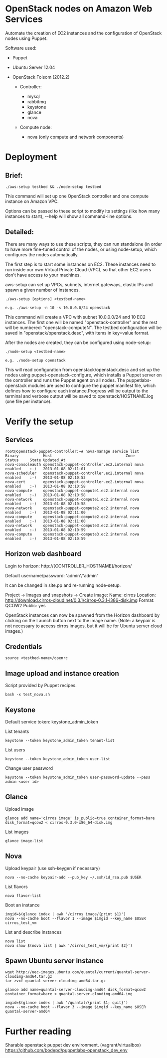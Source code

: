 OpenStack nodes on Amazon Web Services
======================================

Automate the creation of EC2 instances and the configuration of OpenStack nodes
using Puppet.

Software used:
- Puppet
- Ubuntu Server 12.04
- OpenStack Folsom (2012.2)

    * Controller:
        * mysql
        * rabbitmq
        * keystone
        * glance
        * nova

    * Compute node:
        * nova (only compute and network components)

Deployment
==========

Brief:
-----
    ./aws-setup testbed && ./node-setup testbed

This command will set up one OpenStack controller and one compute instance on
Amazon VPC.

Options can be passed to these script to modify its settings (like how many
instances to start), --help will show all command-line options.


Detailed:
--------

There are many ways to use these scripts, they can run standalone (in order to
have more fine-tuned control of the nodes, or using node-setup, which configures
the nodes automatically.

The first step is to start some instances on EC2. These instances need to run
inside our own Virtual Private Cloud (VPC), so that other EC2 users don't have
access to your machines.

aws-setup can set up VPCs, subnets, internet gateways, elastic IPs and spawn a
given number of instances.

    ./aws-setup [options] <testbed-name>

    e.g. ./aws-setup -n 10 -s 10.0.0.0/24 openstack

This command will create a VPC with subnet 10.0.0.0/24 and 10 EC2 instances.
The first one will be named "openstack-controller" and the rest will be
numbered: "openstack-computeN". The testbed configuration will be saved in
"openstack/openstack.desc", with items in key=value format.

After the nodes are created, they can be configured using node-setup:

    ./node-setup <testbed-name>

    e.g. ./node-setup openstack

This will read configuration from openstack/openstack.desc and set up the
nodes using puppet-openstack-configure, which installs a Puppet server on the
controller and runs the Puppet agent on all nodes. The puppetlabs-openstack
modules are used to configure the puppet manifest file, which defines how to
configure each instance.Progress will be output to the terminal and verbose
output will be saved to openstack/HOSTNAME.log (one file per instance).


Verify the setup
================

Services
--------

    root@openstack-puppet-controller:~# nova-manage service list
    Binary           Host                                 Zone             Status     State Updated_At
    nova-consoleauth openstack-puppet-controller.ec2.internal nova             enabled    :-)   2013-01-08 02:11:01
    nova-scheduler   openstack-puppet-controller.ec2.internal nova             enabled    :-)   2013-01-08 02:10:53
    nova-cert        openstack-puppet-controller.ec2.internal nova             enabled    :-)   2013-01-08 02:10:58
    nova-compute     openstack-puppet-compute1.ec2.internal nova             enabled    :-)   2013-01-08 02:10:58
    nova-network     openstack-puppet-compute1.ec2.internal nova             enabled    :-)   2013-01-08 02:10:58
    nova-network     openstack-puppet-compute2.ec2.internal nova             enabled    :-)   2013-01-08 02:11:00
    nova-compute     openstack-puppet-compute2.ec2.internal nova             enabled    :-)   2013-01-08 02:11:00
    nova-network     openstack-puppet-compute3.ec2.internal nova             enabled    :-)   2013-01-08 02:10:59
    nova-compute     openstack-puppet-compute3.ec2.internal nova             enabled    :-)   2013-01-08 02:10:59

Horizon web dashboard
---------------------

Login to horizon: http://[CONTROLLER_HOSTNAME]/horizon/

Default username/password: 'admin'/'admin'

It can be changed in site.pp and re-running node-setup.

Project -> Images and snapshots -> Create image:
    Name: cirros
    Location: http://download.cirros-cloud.net/0.3.1/cirros-0.3.1-i386-disk.img
    Format: QCOW2
    Public: yes

OpenStack instances can now be spawned from the Horizon dashboard by clicking
on the Launch button next to the image name. (Note: a keypair is not necessary to
access cirros images, but it will be for Ubuntu server cloud images.)

Credentials
-----------

    source <testbed-name>/openrc

Image upload and instance creation
----------------------------------

Script provided by Puppet recipes.

    bash -x test_nova.sh

Keystone
--------

Default service token: keystone_admin_token

List tenants

    keystone --token keystone_admin_token tenant-list

List users

    keystone --token keystone_admin_token user-list

Change user password

    keystone --token keystone_admin_token user-password-update --pass admin <user id>

Glance
------

Upload image

    glance add name='cirros image' is_public=true container_format=bare disk_format=qcow2 < cirros-0.3.0-x86_64-disk.img

List images

    glance image-list

Nova
----

Upload keypair (use ssh-keygen if necessary)

    nova --no-cache keypair-add --pub_key ~/.ssh/id_rsa.pub $USER

List flavors

    nova flavor-list

Boot an instance

    imgid=$(glance index | awk '/cirros image/{print $1}')
    nova --no-cache boot --flavor 1 --image $imgid --key_name $USER cirros_test_vm

List and describe instances

    nova list
    nova show $(nova list | awk '/cirros_test_vm/{print $2}')

Spawn Ubuntu server instance
----------------------------

    wget http://uec-images.ubuntu.com/quantal/current/quantal-server-cloudimg-amd64.tar.gz
    tar zvxf quantal-server-cloudimg-amd64.tar.gz

    glance add name=quantal-server-cloudimg-amd64 disk_format=qcow2 container_format=bare < quantal-server-cloudimg-amd64.img

    imgid=$(glance index | awk '/quantal/{print $1; quit}')
    nova --no-cache boot --flavor 3 --image $imgid --key_name $USER quantal-server-amd64

Further reading
===============

Sharable openstack puppet dev environment. (vagrant/virtualbox) https://github.com/bodepd/puppetlabs-openstack_dev_env

